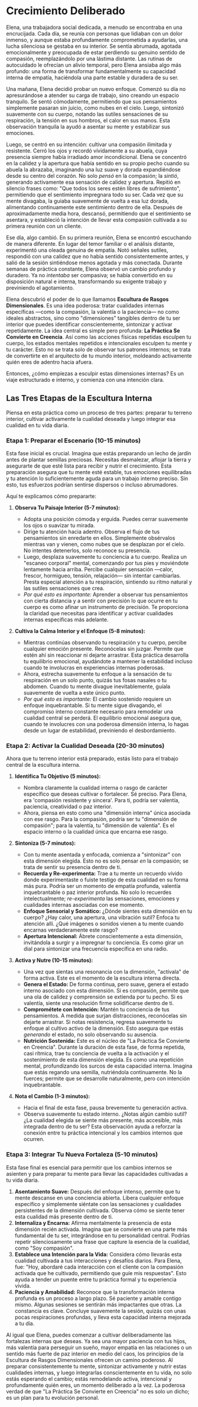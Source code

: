 # Crecimiento Deliberado

Elena, una trabajadora social dedicada, a menudo se encontraba en una encrucijada. Cada día, se reunía con personas que lidiaban con un dolor inmenso, y aunque estaba profundamente comprometida a ayudarlas, una lucha silenciosa se gestaba en su interior. Se sentía abrumada, agotada emocionalmente y preocupada de estar perdiendo su genuino sentido de compasión, reemplazándolo por una lástima distante. Las rutinas de autocuidado le ofrecían un alivio temporal, pero Elena ansiaba algo más profundo: una forma de transformar fundamentalmente su capacidad interna de empatía, haciéndola una parte estable y duradera de su ser.

Una mañana, Elena decidió probar un nuevo enfoque. Comenzó su día no apresurándose a atender su carga de trabajo, sino creando un espacio tranquilo. Se sentó cómodamente, permitiendo que sus pensamientos simplemente pasaran sin juicio, como nubes en el cielo. Luego, sintonizó suavemente con su cuerpo, notando las sutiles sensaciones de su respiración, la tensión en sus hombros, el calor en sus manos. Esta observación tranquila la ayudó a asentar su mente y estabilizar sus emociones.

Luego, se centró en su intención: cultivar una compasión ilimitada y resistente. Cerró los ojos y recordó vívidamente a su abuela, cuya presencia siempre había irradiado amor incondicional. Elena se concentró en la calidez y la apertura que había sentido en su propio pecho cuando su abuela la abrazaba, imaginando una luz suave y dorada expandiéndose desde su centro del corazón. No solo *pensó* en la compasión; la *sintió*, generando activamente esa sensación de calidez y apertura. Repitió en silencio frases como: "Que todos los seres estén libres de sufrimiento", permitiendo que el sentimiento impregnara todo su ser. Cada vez que su mente divagaba, la guiaba suavemente de vuelta a esa luz dorada, alimentando continuamente este sentimiento dentro de ella. Después de aproximadamente media hora, descansó, permitiendo que el sentimiento se asentara, y estableció la intención de llevar esta compasión cultivada a su primera reunión con un cliente.

Ese día, algo cambió. En su primera reunión, Elena se encontró escuchando de manera diferente. En lugar del temor familiar o el análisis distante, experimentó una oleada genuina de empatía. Notó señales sutiles, respondió con una calidez que no había sentido consistentemente antes, y salió de la sesión sintiéndose menos agotada y más conectada. Durante semanas de práctica constante, Elena observó un cambio profundo y duradero. Ya no *intentaba* ser compasiva; se había convertido en su disposición natural e interna, transformando su exigente trabajo y previniendo el agotamiento.

Elena descubrió el poder de lo que llamamos **Escultura de Rasgos Dimensionales**. Es una idea poderosa: tratar cualidades internas específicas —como la compasión, la valentía o la paciencia— no como ideales abstractos, sino como "dimensiones" tangibles dentro de tu ser interior que puedes identificar conscientemente, sintonizar y activar repetidamente. La idea central es simple pero profunda: **La Práctica Se Convierte en Creencia**. Así como las acciones físicas repetidas esculpen tu cuerpo, los estados mentales repetidos e intencionales esculpen tu mente y tu carácter. Esto no se trata solo de observar tus patrones internos; se trata de convertirte en el arquitecto de tu mundo interior, moldeando activamente quién eres de adentro hacia afuera.

Entonces, ¿cómo empiezas a esculpir estas dimensiones internas? Es un viaje estructurado e interno, y comienza con una intención clara.

## **Las Tres Etapas de la Escultura Interna**

Piensa en esta práctica como un proceso de tres partes: preparar tu terreno interior, cultivar activamente la cualidad deseada y luego integrar esa cualidad en tu vida diaria.

### **Etapa 1: Preparar el Escenario (10-15 minutos)**

Esta fase inicial es crucial. Imagina que estás preparando un lecho de jardín antes de plantar semillas preciosas. Necesitas desmalezar, aflojar la tierra y asegurarte de que esté lista para recibir y nutrir el crecimiento. Esta preparación asegura que tu mente esté estable, tus emociones equilibradas y tu atención lo suficientemente aguda para un trabajo interno preciso. Sin esto, tus esfuerzos podrían sentirse dispersos o incluso abrumadores.

Aquí te explicamos cómo prepararte:

1.  **Observa Tu Paisaje Interior (5-7 minutos):**
    *   Adopta una posición cómoda y erguida. Puedes cerrar suavemente los ojos o suavizar tu mirada.
    *   Dirige tu atención hacia adentro. Observa el flujo de tus pensamientos sin enredarte en ellos. Simplemente obsérvalos mientras van y vienen, como nubes que se desplazan por el cielo. No intentes detenerlos, solo reconoce su presencia.
    *   Luego, desplaza suavemente tu conciencia a tu cuerpo. Realiza un "escaneo corporal" mental, comenzando por tus pies y moviéndote lentamente hacia arriba. Percibe cualquier sensación —calor, frescor, hormigueo, tensión, relajación— sin intentar cambiarlas. Presta especial atención a tu respiración, sintiendo su ritmo natural y las sutiles sensaciones que crea.
    *   *Por qué esto es importante:* Aprender a observar tus pensamientos con cierta distancia y a sentir con precisión lo que ocurre en tu cuerpo es como afinar un instrumento de precisión. Te proporciona la claridad que necesitas para identificar y activar cualidades internas específicas más adelante.

2.  **Cultiva la Calma Interior y el Enfoque (5-8 minutos):**
    *   Mientras continúas observando tu respiración y tu cuerpo, percibe cualquier emoción presente. Reconócelas sin juzgar. Permite que estén ahí sin reaccionar ni dejarte arrastrar. Esta práctica desarrolla tu equilibrio emocional, ayudándote a mantener la estabilidad incluso cuando te involucras en experiencias internas poderosas.
    *   Ahora, estrecha suavemente tu enfoque a la sensación de tu respiración en un solo punto, quizás tus fosas nasales o tu abdomen. Cuando tu mente divague inevitablemente, guíala suavemente de vuelta a este único punto.
    *   *Por qué esto es importante:* El cambio sostenido requiere un enfoque inquebrantable. Si tu mente sigue divagando, el compromiso interno constante necesario para remodelar una cualidad central se perderá. El equilibrio emocional asegura que, cuando te involucres con una poderosa dimensión interna, lo hagas desde un lugar de estabilidad, previniendo el desbordamiento.

### **Etapa 2: Activar la Cualidad Deseada (20-30 minutos)**

Ahora que tu terreno interior está preparado, estás listo para el trabajo central de la escultura interna.

1.  **Identifica Tu Objetivo (5 minutos):**
    *   Nombra claramente la cualidad interna o rasgo de carácter específico que deseas cultivar o fortalecer. Sé preciso. Para Elena, era 'compasión resistente y sincera'. Para ti, podría ser valentía, paciencia, creatividad o paz interior.
    *   Ahora, piensa en esto como una "dimensión interna" única asociada con ese rasgo. Para la compasión, podría ser tu "dimensión de compasión"; para la valentía, tu "dimensión de valentía". Es el espacio interno o la cualidad única que encarna ese rasgo.

2.  **Sintoniza (5-7 minutos):**
    *   Con tu mente asentada y enfocada, comienza a "sintonizar" con esta dimensión elegida. Esto no es solo pensar *en* la compasión; se trata de sentir su presencia dentro de ti.
    *   **Recuerda y Re-experimenta:** Trae a tu mente un recuerdo vívido donde experimentaste o fuiste testigo de esta cualidad en su forma más pura. Podría ser un momento de empatía profunda, valentía inquebrantable o paz interior profunda. No solo lo recuerdes intelectualmente; *re-experimenta* las sensaciones, emociones y cualidades internas asociadas con ese momento.
    *   **Enfoque Sensorial y Somático:** ¿Dónde sientes esta dimensión en tu cuerpo? ¿Hay calor, una apertura, una vibración sutil? Enfoca tu atención allí. ¿Qué imágenes o sonidos vienen a tu mente cuando encarnas verdaderamente este rasgo?
    *   **Apertura Intencional:** Ábrete conscientemente a esta dimensión, invitándola a surgir y a impregnar tu conciencia. Es como girar un dial para sintonizar una frecuencia específica en una radio.

3.  **Activa y Nutre (10-15 minutos):**
    *   Una vez que sientas una resonancia con la dimensión, "actívala" de forma activa. Este es el momento de la escultura interna directa.
    *   **Genera el Estado:** De forma continua, pero suave, genera el estado interno asociado con esta dimensión. Si es compasión, permite que una ola de calidez y comprensión se extienda por tu pecho. Si es valentía, siente una resolución firme solidificarse dentro de ti.
    *   **Comprométete con Intención:** Mantén tu conciencia de tus pensamientos. A medida que surjan distracciones, reconócelas sin dejarte arrastrar. Si notas resistencia, regresa suavemente tu enfoque al cultivo activo de la dimensión. Esto asegura que estás *generando* el estado, no solo observando su ausencia.
    *   **Nutrición Sostenida:** Este es el núcleo de "La Práctica Se Convierte en Creencia". Durante la duración de esta fase, de forma repetida, casi rítmica, trae tu conciencia de vuelta a la activación y el sostenimiento de esta dimensión elegida. Es como una repetición mental, profundizando los surcos de esta capacidad interna. Imagina que estás regando una semilla, nutriéndola continuamente. No la fuerces; permite que se desarrolle naturalmente, pero con intención inquebrantable.

4.  **Nota el Cambio (1-3 minutos):**
    *   Hacia el final de esta fase, pausa brevemente tu generación activa.
    *   Observa suavemente tu estado interno. ¿Notas algún cambio sutil? ¿La cualidad elegida se siente más presente, más accesible, más integrada dentro de tu ser? Esta observación ayuda a reforzar la conexión entre tu práctica intencional y los cambios internos que ocurren.

### **Etapa 3: Integrar Tu Nueva Fortaleza (5-10 minutos)**

Esta fase final es esencial para permitir que los cambios internos se asienten y para preparar tu mente para llevar las capacidades cultivadas a tu vida diaria.

1.  **Asentamiento Suave:** Después del enfoque intenso, permite que tu mente descanse en una conciencia abierta. Libera cualquier enfoque específico y simplemente siéntate con las sensaciones y cualidades persistentes de la dimensión cultivada. Observa cómo se siente tener esta cualidad más presente dentro de ti.
2.  **Internaliza y Encarna:** Afirma mentalmente la presencia de esta dimensión recién activada. Imagina que se convierte en una parte más fundamental de tu ser, integrándose en tu personalidad central. Podrías repetir silenciosamente una frase que capture la esencia de la cualidad, como "Soy compasión".
3.  **Establece una Intención para la Vida:** Considera cómo llevarás esta cualidad cultivada a tus interacciones y desafíos diarios. Para Elena, fue: "Hoy, abordaré cada interacción con el cliente con la compasión activada que he cultivado, permitiendo que guíe mis respuestas". Esto ayuda a tender un puente entre tu práctica formal y tu experiencia vivida.
4.  **Paciencia y Amabilidad:** Reconoce que la transformación interna profunda es un proceso a largo plazo. Sé paciente y amable contigo mismo. Algunas sesiones se sentirán más impactantes que otras. La constancia es clave. Concluye suavemente la sesión, quizás con unas pocas respiraciones profundas, y lleva esta capacidad interna mejorada a tu día.

Al igual que Elena, puedes comenzar a cultivar deliberadamente las fortalezas internas que deseas. Ya sea una mayor paciencia con tus hijos, más valentía para perseguir un sueño, mayor empatía en las relaciones o un sentido más fuerte de paz interior en medio del caos, los principios de la Escultura de Rasgos Dimensionales ofrecen un camino poderoso. Al preparar consistentemente tu mente, sintonizar activamente y nutrir estas cualidades internas, y luego integrarlas conscientemente en tu vida, no solo estás esperando el cambio; estás remodelando activa, intencional y profundamente quién eres, un momento deliberado a la vez. La poderosa verdad de que "La Práctica Se Convierte en Creencia" no es solo un dicho; es un plan para tu evolución personal.